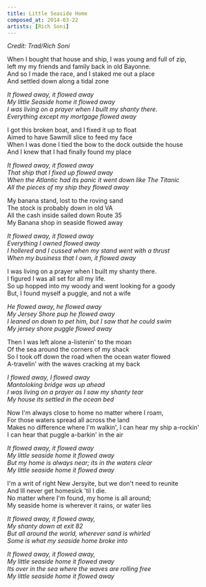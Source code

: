 ```yaml
---
title: Little Seaside Home
composed_at: 2014-03-22
artists: [Rich Soni]
---
```


*Credit: Trad/Rich Soni*

When I bought that house and ship, I was young and full of zip,  
left my my friends and family back in old Bayonne.  
And so I made the race, and I staked me out a place  
And settled down along a tidal zone  

*It flowed away, it flowed away*  
*My little Seaside home it flowed away*  
*I was living on a prayer when I built my shanty there.*  
*Everything except my mortgage flowed away*  

I got this broken boat, and I fixed it up to float  
Aimed to have Sawmill slice to feed my face  
When I was done I tied the bow to the dock outside the house  
And I knew that I had finally found my place  

*It flowed away, it flowed away*  
*That ship that I fixed up flowed away*  
*When the Atlantic had its panic it went down like The Titanic*  
*All the pieces of my ship they flowed away*  

My banana stand, lost to the roving sand  
The stock is probably down in old VA  
All the cash inside sailed down Route 35  
My Banana  shop in seaside flowed away  

*It flowed away, it flowed away*  
*Everything I owned flowed away*  
*I hollered and I cussed when my stand went with a thrust*  
*When my business that I own, it flowed away*  

I was living on a prayer when I built my shanty there.  
I figured I was all set for all my life.  
So up hopped into my woody and went looking for a goody  
But, I found myself a puggle, and not a wife  

*He flowed away, he flowed away*  
*My Jersey Shore pup he flowed away*  
*I leaned on down to pet him, but I saw that he could swim*  
*My jersey shore puggle flowed away*  

Then I was left alone a-listenin' to the moan  
Of the sea around the corners of my shack  
So I took off down the road when the ocean water flowed  
A-travelin' with the waves cracking at my back  

*I flowed away, I flowed away*  
*Mantoloking bridge was up ahead*  
*I was living on a prayer as I saw my shanty tear*  
*My house its settled in the ocean bed*  

Now I'm always close to home no matter where I roam,  
For those waters spread all across the land  
Makes no difference where I'm walkin', I can hear my ship a-rockin'  
I can hear that puggle a-barkin' in the air  

*It flowed away,  it flowed away*  
*My little seaside home it flowed away*  
*But my home is always near; its in the waters clear*  
*My little seaside home it flowed away*  

I'm a writ of right New Jersyite, but we don't need to reunite   
And Ill never get homesick 'til I die.  
No matter where I'm found, my home is all around;  
My seaside home is wherever it rains, or water lies  

*It flowed away, it flowed away,*  
*My shanty down at exit 82*  
*But all around the world, wherever sand is whirled*  
*Some is what my seaside home broke into*  

*It flowed away, it flowed away,*  
*My little seaside home it flowed away*  
*Its over in the sea where the waves are rolling free*  
*My little seaside home it flowed away*  
